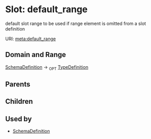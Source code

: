 # Slot: default_range


default slot range to be used if range element is omitted from a slot definition

URI: [meta:default_range](https://w3id.org/biolink/biolinkml/meta/default_range)
## Domain and Range

[SchemaDefinition](SchemaDefinition.md) ->  <sub>OPT</sub> [TypeDefinition](TypeDefinition.md)
## Parents

## Children

## Used by

 * [SchemaDefinition](SchemaDefinition.md)
